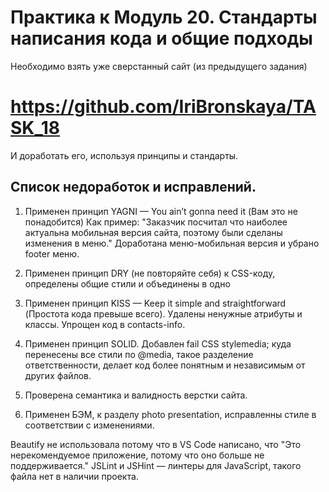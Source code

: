 ﻿# Практика к Модуль 20. Стандарты написания кода и общие подходы
Необходимо взять уже сверстанный сайт (из предыдущего задания)

# https://github.com/IriBronskaya/TASK_18

И доработать его, используя принципы и стандарты.


 ## Список недоработок и исправлений.
 
 1. Применен принцип YAGNI — You ain’t gonna need it (Вам это не понадобится)
 Как пример: "Заказчик посчитал что наиболее актуальнa мобильная версия сайта, поэтому были сделаны
 изменения в меню." Доработана меню-мобильная версия и убрано footer меню.

 2. Применен принцип DRY (не повторяйте себя) к CSS-коду, определены общие стили и объединены  в одно
 
 3. Применен принцип KISS — Keep it simple and straightforward (Простота кода превыше всего). 
 Удалены ненужные атрибуты и классы. Упрощен код в contacts-info.
 
 4. Применен принцип SOLID. Добавлен fail CSS stylemedia; куда перенесены все стили по @media, такое разделение ответственности,
 делает код более понятным и независимым от других файлов.
 
 5. Проверена семантикa и валидность верстки сайта.
 
 6. Применен БЭМ, к разделу photo presentation, исправленны стиле в соответствии с изменениями.

  Beautify не использовала потому что в VS Code написано, что "Это нерекомендуемое приложение, потому что оно больше не поддерживается."
  JSLint и JSHint — линтеры для JavaScript, такого файла нет в наличии проекта.
